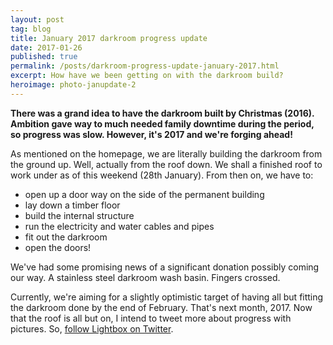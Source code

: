 ```yaml
---
layout: post
tag: blog
title: January 2017 darkroom progress update
date: 2017-01-26
published: true
permalink: /posts/darkroom-progress-update-january-2017.html
excerpt: How have we been getting on with the darkroom build?
heroimage: photo-janupdate-2
---
```


**There was a grand idea to have the darkroom built by Christmas (2016). Ambition gave way to much needed family downtime during the period, so progress was slow. However, it's 2017 and we're forging ahead!**

As mentioned on the homepage, we are literally building the darkroom from the ground up. Well, actually from the roof down. We shall a finished roof to work under as of this weekend (28th January). From then on, we have to:

* open up a door way on the side of the permanent building
* lay down a timber floor
* build the internal structure
* run the electricity and water cables and pipes
* fit out the darkroom
* open the doors!

We've had some promising news of a significant donation possibly coming our way. A stainless steel darkroom wash basin. Fingers crossed.

Currently, we're aiming for a slightly optimistic target of having all but fitting the darkroom done by the end of February. That's next month, 2017. Now that the roof is all but on, I intend to tweet more about progress with pictures. So, <a href="https://twitter.com/lightboxdrkroom">follow Lightbox on Twitter</a>.
